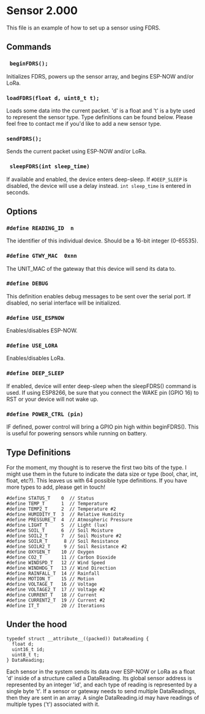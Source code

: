 # Sensor 2.000
This file is an example of how to set up a sensor using FDRS. 


## Commands
### ``` beginFDRS();```
Initializes FDRS, powers up the sensor array, and begins ESP-NOW and/or LoRa.
### ```loadFDRS(float d, uint8_t t);```
Loads some data into the current packet. 'd' is a float and 't' is a byte used to represent the sensor type. Type definitions can be found below. Please feel free to contact me if you'd like to add a new sensor type.
### ```sendFDRS();```
Sends the current packet using ESP-NOW and/or LoRa.
### ``` sleepFDRS(int sleep_time)```
If available and enabled, the device enters deep-sleep. If ```#DEEP_SLEEP``` is disabled, the device will use a delay instead. ```int sleep_time``` is entered in seconds.

## Options

### ```#define READING_ID  n```
The identifier of this individual device. Should be a 16-bit integer (0-65535). 
### ```#define GTWY_MAC  0xnn```
The UNIT_MAC of the gateway that this device will send its data to.
### ```#define DEBUG```
This definition enables debug messages to be sent over the serial port. If disabled, no serial interface will be initialized. 
### ```#define USE_ESPNOW```
Enables/disables ESP-NOW.
### ```#define USE_LORA```
Enables/disables LoRa.
### ```#define DEEP_SLEEP```
If enabled, device will enter deep-sleep when the sleepFDRS() command is used. If using ESP8266, be sure that you connect the WAKE pin (GPIO 16) to RST or your device will not wake up. 
### ```#define POWER_CTRL (pin)```
IF defined, power control will bring a GPIO pin high within beginFDRS(). This is useful for powering sensors while running on battery.
## Type Definitions 
For the moment, my thought is to reserve the first two bits of the type. I might use them in the future to indicate the data size or type (bool, char,  int, float, etc?). This leaves us with 64 possible type definitions. If you have more types to add, please get in touch!
```
#define STATUS_T    0  // Status 
#define TEMP_T      1  // Temperature 
#define TEMP2_T     2  // Temperature #2
#define HUMIDITY_T  3  // Relative Humidity 
#define PRESSURE_T  4  // Atmospheric Pressure 
#define LIGHT_T     5  // Light (lux) 
#define SOIL_T      6  // Soil Moisture 
#define SOIL2_T     7  // Soil Moisture #2 
#define SOILR_T      8 // Soil Resistance 
#define SOILR2_T     9 // Soil Resistance #2 
#define OXYGEN_T    10 // Oxygen 
#define CO2_T       11 // Carbon Dioxide
#define WINDSPD_T   12 // Wind Speed
#define WINDHDG_T   13 // Wind Direction
#define RAINFALL_T  14 // Rainfall
#define MOTION_T    15 // Motion
#define VOLTAGE_T   16 // Voltage
#define VOLTAGE2_T  17 // Voltage #2
#define CURRENT_T   18 // Current
#define CURRENT2_T  19 // Current #2
#define IT_T        20 // Iterations
```
## Under the hood
```
typedef struct __attribute__((packed)) DataReading {
  float d;
  uint16_t id;
  uint8_t t;
} DataReading;
```
Each sensor in the system sends its data over ESP-NOW or LoRa as a float 'd' inside of a structure called a DataReading. Its global sensor address is represented by an integer 'id', and each type of reading is represented by a single byte 't'.  If a sensor or gateway needs to send multiple DataReadings, then they are sent in an array. A single DataReading.id may have readings of multiple types ('t') associated with it.
